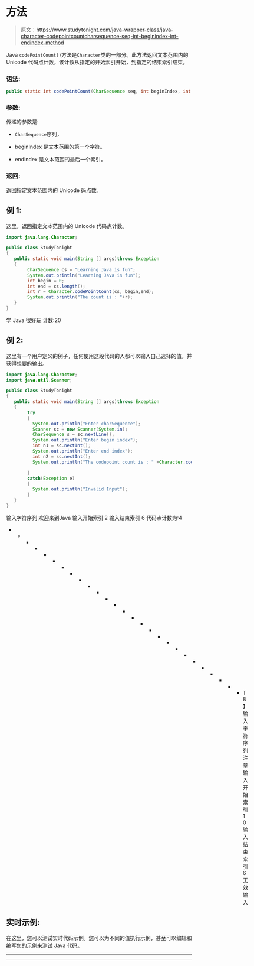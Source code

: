 # 方法

> 原文：<https://www.studytonight.com/java-wrapper-class/java-character-codepointcountcharsequence-seq-int-beginindex-int-endindex-method>

Java `codePointCount()`方法是`Character`类的一部分。此方法返回文本范围内的 Unicode 代码点计数，该计数从指定的开始索引开始，到指定的结束索引结束。

### 语法:

```java
public static int codePointCount(CharSequence seq, int beginIndex, int endIndex) 
```

### 参数:

传递的参数是:

*   `CharSequence`序列，

*   beginIndex 是文本范围的第一个字符。

*   endIndex 是文本范围的最后一个索引。

### 返回:

返回指定文本范围内的 Unicode 码点数。

## 例 1:

这里，返回指定文本范围内的 Unicode 代码点计数。

```java
import java.lang.Character;

public class StudyTonight
{    
   public static void main(String [] args)throws Exception
   {   
        CharSequence cs = "Learning Java is fun";  
        System.out.println("Learning Java is fun");  
        int begin = 0;  
        int end = cs.length();   
        int r = Character.codePointCount(cs, begin,end);  
        System.out.println("The count is : "+r);  
   } 
}
```

学 Java 很好玩
计数:20

## 例 2:

这里有一个用户定义的例子，任何使用这段代码的人都可以输入自己选择的值，并获得想要的输出。

```java
import java.lang.Character;
import java.util.Scanner;

public class StudyTonight
{    
   public static void main(String [] args)throws Exception
   {   
        try
        {
          System.out.println("Enter charSequence");
          Scanner sc = new Scanner(System.in);
          CharSequence s = sc.nextLine();
          System.out.println("Enter begin index");
          int n1 = sc.nextInt();
          System.out.println("Enter end index");
          int n2 = sc.nextInt();
          System.out.println("The codepoint count is : " +Character.codePointCount(s,n1,n2));  

        }
        catch(Exception e)
        {
          System.out.println("Invalid Input");
        } 
   }
}
```

输入字符序列
欢迎来到Java
输入开始索引
2
输入结束索引
6
代码点计数为:4
* * * * * * * * * * * * * * * * * * * * * * * * * * * T8】输入字符序列
注意
输入开始索引
10
输入结束索引
6
无效输入

## 实时示例:

在这里，您可以测试实时代码示例。您可以为不同的值执行示例，甚至可以编辑和编写您的示例来测试 Java 代码。

* * *

* * *